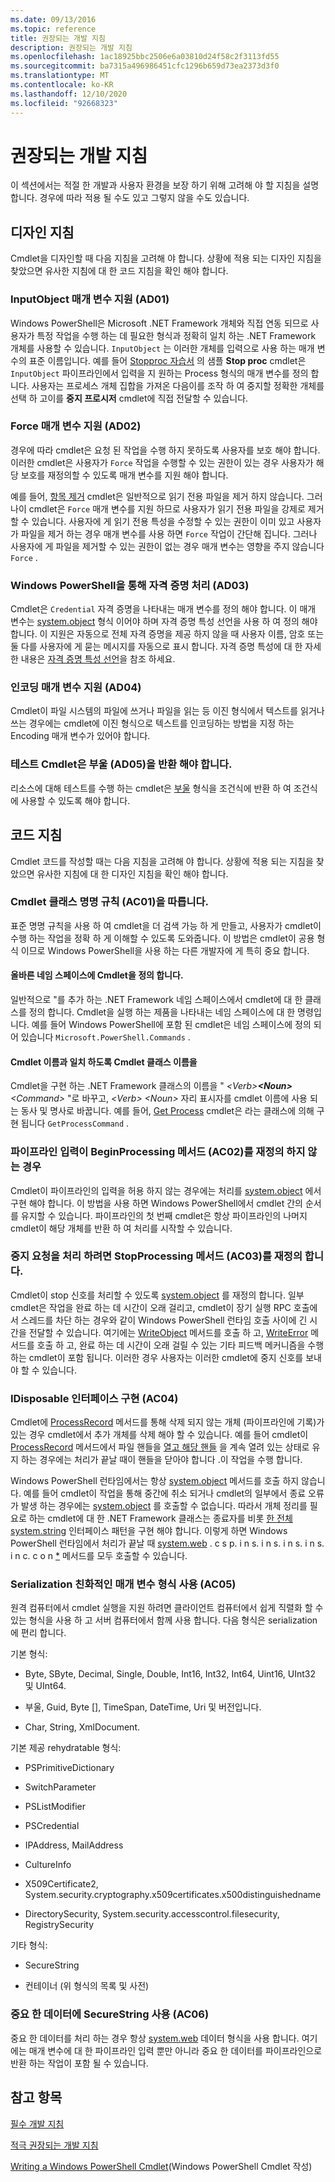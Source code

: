 ```yaml
---
ms.date: 09/13/2016
ms.topic: reference
title: 권장되는 개발 지침
description: 권장되는 개발 지침
ms.openlocfilehash: 1ac18925bbc2506e6a03810d24f58c2f3113fd55
ms.sourcegitcommit: ba7315a496986451cfc1296b659d73ea2373d3f0
ms.translationtype: MT
ms.contentlocale: ko-KR
ms.lasthandoff: 12/10/2020
ms.locfileid: "92668323"
---
```

# <a name="advisory-development-guidelines"></a>권장되는 개발 지침

이 섹션에서는 적절 한 개발과 사용자 환경을 보장 하기 위해 고려해 야 할 지침을 설명 합니다. 경우에 따라 적용 될 수도 있고 그렇지 않을 수도 있습니다.

## <a name="design-guidelines"></a>디자인 지침

Cmdlet을 디자인할 때 다음 지침을 고려해 야 합니다. 상황에 적용 되는 디자인 지침을 찾았으면 유사한 지침에 대 한 코드 지침을 확인 해야 합니다.

### <a name="support-an-inputobject-parameter-ad01"></a>InputObject 매개 변수 지원 (AD01)

Windows PowerShell은 Microsoft .NET Framework 개체와 직접 연동 되므로 사용자가 특정 작업을 수행 하는 데 필요한 형식과 정확히 일치 하는 .NET Framework 개체를 사용할 수 있습니다. `InputObject` 는 이러한 개체를 입력으로 사용 하는 매개 변수의 표준 이름입니다. 예를 들어 [Stopproc 자습서](./stopproc-tutorial.md) 의 샘플 **Stop proc** cmdlet은 `InputObject` 파이프라인에서 입력을 지 원하는 Process 형식의 매개 변수를 정의 합니다. 사용자는 프로세스 개체 집합을 가져온 다음이를 조작 하 여 중지할 정확한 개체를 선택 하 고이를 **중지 프로시저** cmdlet에 직접 전달할 수 있습니다.

### <a name="support-the-force-parameter-ad02"></a>Force 매개 변수 지원 (AD02)

경우에 따라 cmdlet은 요청 된 작업을 수행 하지 못하도록 사용자를 보호 해야 합니다. 이러한 cmdlet은 사용자가 `Force` 작업을 수행할 수 있는 권한이 있는 경우 사용자가 해당 보호를 재정의할 수 있도록 매개 변수를 지원 해야 합니다.

예를 들어, [항목 제거](/powershell/module/microsoft.powershell.management/remove-item) cmdlet은 일반적으로 읽기 전용 파일을 제거 하지 않습니다. 그러나이 cmdlet은 `Force` 매개 변수를 지원 하므로 사용자가 읽기 전용 파일을 강제로 제거할 수 있습니다. 사용자에 게 읽기 전용 특성을 수정할 수 있는 권한이 이미 있고 사용자가 파일을 제거 하는 경우 매개 변수를 사용 하면 `Force` 작업이 간단해 집니다. 그러나 사용자에 게 파일을 제거할 수 있는 권한이 없는 경우 매개 변수는 영향을 주지 않습니다 `Force` .

### <a name="handle-credentials-through-windows-powershell-ad03"></a>Windows PowerShell을 통해 자격 증명 처리 (AD03)

Cmdlet은 `Credential` 자격 증명을 나타내는 매개 변수를 정의 해야 합니다. 이 매개 변수는 [system.object](/dotnet/api/System.Management.Automation.PSCredential) 형식 이어야 하며 자격 증명 특성 선언을 사용 하 여 정의 해야 합니다. 이 지원은 자동으로 전체 자격 증명을 제공 하지 않을 때 사용자 이름, 암호 또는 둘 다를 사용자에 게 묻는 메시지를 자동으로 표시 합니다. 자격 증명 특성에 대 한 자세한 내용은 [자격 증명 특성 선언](./credential-attribute-declaration.md)을 참조 하세요.

### <a name="support-encoding-parameters-ad04"></a>인코딩 매개 변수 지원 (AD04)

Cmdlet이 파일 시스템의 파일에 쓰거나 파일을 읽는 등 이진 형식에서 텍스트를 읽거나 쓰는 경우에는 cmdlet에 이진 형식으로 텍스트를 인코딩하는 방법을 지정 하는 Encoding 매개 변수가 있어야 합니다.

### <a name="test-cmdlets-should-return-a-boolean-ad05"></a>테스트 Cmdlet은 부울 (AD05)을 반환 해야 합니다.

리소스에 대해 테스트를 수행 하는 cmdlet은 [부울](/dotnet/api/System.Boolean) 형식을 조건식에 반환 하 여 조건식에 사용할 수 있도록 해야 합니다.

## <a name="code-guidelines"></a>코드 지침

Cmdlet 코드를 작성할 때는 다음 지침을 고려해 야 합니다. 상황에 적용 되는 지침을 찾았으면 유사한 지침에 대 한 디자인 지침을 확인 해야 합니다.

### <a name="follow-cmdlet-class-naming-conventions-ac01"></a>Cmdlet 클래스 명명 규칙 (AC01)을 따릅니다.

표준 명명 규칙을 사용 하 여 cmdlet을 더 검색 가능 하 게 만들고, 사용자가 cmdlet이 수행 하는 작업을 정확 하 게 이해할 수 있도록 도와줍니다. 이 방법은 cmdlet이 공용 형식 이므로 Windows PowerShell을 사용 하는 다른 개발자에 게 특히 중요 합니다.

#### <a name="define-a-cmdlet-in-the-correct-namespace"></a>올바른 네임 스페이스에 Cmdlet을 정의 합니다.

일반적으로 "를 추가 하는 .NET Framework 네임 스페이스에서 cmdlet에 대 한 클래스를 정의 합니다. Cmdlet을 실행 하는 제품을 나타내는 네임 스페이스에 대 한 명령입니다. 예를 들어 Windows PowerShell에 포함 된 cmdlet은 네임 스페이스에 정의 되어 있습니다 `Microsoft.PowerShell.Commands` .

#### <a name="name-the-cmdlet-class-to-match-the-cmdlet-name"></a>Cmdlet 이름과 일치 하도록 Cmdlet 클래스 이름을

Cmdlet을 구현 하는 .NET Framework 클래스의 이름을 " *\<Verb>**\<Noun>**\<Command>* "로 바꾸고, *\<Verb>* *\<Noun>* 자리 표시자를 cmdlet 이름에 사용 되는 동사 및 명사로 바꿉니다. 예를 들어, [Get Process](/powershell/module/Microsoft.PowerShell.Management/Get-Process) cmdlet은 라는 클래스에 의해 구현 됩니다 `GetProcessCommand` .

### <a name="if-no-pipeline-input-override-the-beginprocessing-method-ac02"></a>파이프라인 입력이 BeginProcessing 메서드 (AC02)를 재정의 하지 않는 경우

Cmdlet이 파이프라인의 입력을 허용 하지 않는 경우에는 처리를 [system.object](/dotnet/api/System.Management.Automation.Cmdlet.BeginProcessing) 에서 구현 해야 합니다. 이 방법을 사용 하면 Windows PowerShell에서 cmdlet 간의 순서를 유지할 수 있습니다. 파이프라인의 첫 번째 cmdlet은 항상 파이프라인의 나머지 cmdlet이 해당 개체를 반환 하 여 처리를 시작할 수 있습니다.

### <a name="to-handle-stop-requests-override-the-stopprocessing-method-ac03"></a>중지 요청을 처리 하려면 StopProcessing 메서드 (AC03)를 재정의 합니다.

Cmdlet이 stop 신호를 처리할 수 있도록 [system.object](/dotnet/api/System.Management.Automation.Cmdlet.StopProcessing) 를 재정의 합니다. 일부 cmdlet은 작업을 완료 하는 데 시간이 오래 걸리고, cmdlet이 장기 실행 RPC 호출에서 스레드를 차단 하는 경우와 같이 Windows PowerShell 런타임 호출 사이에 긴 시간을 전달할 수 있습니다. 여기에는 [WriteObject](/dotnet/api/System.Management.Automation.Cmdlet.WriteObject) 메서드를 호출 하 고, [WriteError](/dotnet/api/System.Management.Automation.Cmdlet.WriteError) 메서드를 호출 하 고, 완료 하는 데 시간이 오래 걸릴 수 있는 기타 피드백 메커니즘을 수행 하는 cmdlet이 포함 됩니다. 이러한 경우 사용자는 이러한 cmdlet에 중지 신호를 보내야 할 수 있습니다.

### <a name="implement-the-idisposable-interface-ac04"></a>IDisposable 인터페이스 구현 (AC04)

Cmdlet에 [ProcessRecord](/dotnet/api/System.Management.Automation.Cmdlet.ProcessRecord) 메서드를 통해 삭제 되지 않는 개체 (파이프라인에 기록)가 있는 경우 cmdlet에서 추가 개체를 삭제 해야 할 수 있습니다. 예를 들어 cmdlet이 [ProcessRecord](/dotnet/api/System.Management.Automation.Cmdlet.ProcessRecord) 메서드에서 파일 핸들을 [열고 해당 핸들](/dotnet/api/System.Management.Automation.Cmdlet.BeginProcessing) 을 계속 열려 있는 상태로 유지 하는 경우에는 처리가 끝날 때이 핸들을 닫아야 합니다 .이 작업을 수행 합니다.

Windows PowerShell 런타임에서는 항상  [system.object](/dotnet/api/System.Management.Automation.Cmdlet.EndProcessing) 메서드를 호출 하지 않습니다. 예를 들어 cmdlet이 작업을 통해 중간에 취소 되거나 cmdlet의 일부에서 종료 오류가 발생 하는 경우에는 [system.object](/dotnet/api/System.Management.Automation.Cmdlet.EndProcessing) 를 호출할 수 없습니다. 따라서 개체 정리를 필요로 하는 cmdlet에 대 한 .NET Framework 클래스는 종료자를 비롯  [한 전체 system.string](/dotnet/api/System.IDisposable) 인터페이스 패턴을 구현 해야 합니다. 이렇게 하면 Windows PowerShell 런타임에서 처리가 끝날 때 [system.web](/dotnet/api/System.Management.Automation.Cmdlet.EndProcessing) . c s p. i n s. i n s. i n s. i n s. i n c. c o n [*](/dotnet/api/System.IDisposable.Dispose) 메서드를 모두 호출할 수 있습니다.

### <a name="use-serialization-friendly-parameter-types-ac05"></a>Serialization 친화적인 매개 변수 형식 사용 (AC05)

원격 컴퓨터에서 cmdlet 실행을 지원 하려면 클라이언트 컴퓨터에서 쉽게 직렬화 할 수 있는 형식을 사용 하 고 서버 컴퓨터에서 함께 사용 합니다. 다음 형식은 serialization에 편리 합니다.

기본 형식:

- Byte, SByte, Decimal, Single, Double, Int16, Int32, Int64, Uint16, UInt32 및 UInt64.

- 부울, Guid, Byte [], TimeSpan, DateTime, Uri 및 버전입니다.

- Char, String, XmlDocument.

기본 제공 rehydratable 형식:

- PSPrimitiveDictionary

- SwitchParameter

- PSListModifier

- PSCredential

- IPAddress, MailAddress

- CultureInfo

- X509Certificate2, System.security.cryptography.x509certificates.x500distinguishedname

- DirectorySecurity, System.security.accesscontrol.filesecurity, RegistrySecurity

기타 형식:

- SecureString

- 컨테이너 (위 형식의 목록 및 사전)

### <a name="use-securestring-for-sensitive-data-ac06"></a>중요 한 데이터에 SecureString 사용 (AC06)

중요 한 데이터를 처리 하는 경우 항상 [system.web](/dotnet/api/System.Security.SecureString) 데이터 형식을 사용 합니다. 여기에는 매개 변수에 대 한 파이프라인 입력 뿐만 아니라 중요 한 데이터를 파이프라인으로 반환 하는 작업이 포함 될 수 있습니다.

## <a name="see-also"></a>참고 항목

[필수 개발 지침](./required-development-guidelines.md)

[적극 권장되는 개발 지침](./strongly-encouraged-development-guidelines.md)

[Writing a Windows PowerShell Cmdlet](./writing-a-windows-powershell-cmdlet.md)(Windows PowerShell Cmdlet 작성)
